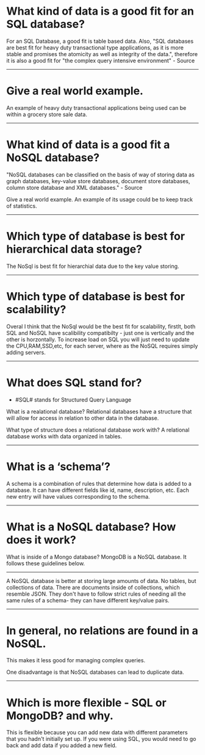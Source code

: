 # What kind of data is a good fit for an SQL database?
For an SQL Database, a good fit is table based data. Also, "SQL databases are best fit for heavy duty transactional type applications, as it is more stable and promises the atomicity as well as integrity of the data.", therefore it is also a good fit for "the complex query intensive environment" - Source
_______

# Give a real world example.
An example of heavy duty transactional applications being used can be within a grocery store sale data.
_______
# What kind of data is a good fit a NoSQL database?
"NoSQL databases can be classified on the basis of way of storing data as graph databases, key-value store databases, document store databases, column store database and XML databases." - Source

Give a real world example.
An example of its usage could be to keep track of statistics.
________
# Which type of database is best for hierarchical data storage?
The NoSql is best fit for hierarchial data due to the key value storing.
_________
# Which type of database is best for scalability?
Overal I think that the NoSql would be the best fit for scalability, firstlt, both SQL and NoSQL have scalibility compatibilty - just one is vertically and the other is horzontally. To increase load on SQL you will just need to update the CPU,RAM,SSD,etc, for each server, where as the NoSQL requires simply adding servers.
_____________
# What does SQL stand for?
* #SQL# stands for Structured Query Language

What is a realational database?
Relational databases have a structure that will allow for access in relation to other data in the database.

What type of structure does a relational database work with?
A relational database works with data organized in tables.


___________
# What is a ‘schema’?
A schema is a combination of rules that determine how data is added to a database. It can have different fields like id, name, description, etc. Each new entry will have values corresponding to the schema.
_____
# What is a NoSQL database? How does it work? 
What is inside of a Mongo database?
MongoDB is a NoSQL database. It follows these guidelines below.
____________
A NoSQL database is better at storing large amounts of data. No tables, but collections of data. There are documents inside of collections, which resemble JSON. They don't have to follow strict rules of needing all the same rules of a schema- they can have different key/value pairs.
___________
# In general, no relations are found in a NoSQL.
 This makes it less good for managing complex queries.

One disadvantage is that NoSQL databases can lead to duplicate data.
__________
# Which is more flexible - SQL or MongoDB? and why.
This is flexible because you can add new data with different parameters that you hadn't initially set up. If you were using SQL, you would need to go back and add data if you added a new field.